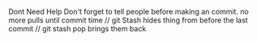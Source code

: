 Dont Need Help
Don't forget to tell people before making an commit. no more pulls until commit time 
// git Stash hides thing from before the last commit 
// git stash pop brings them back 